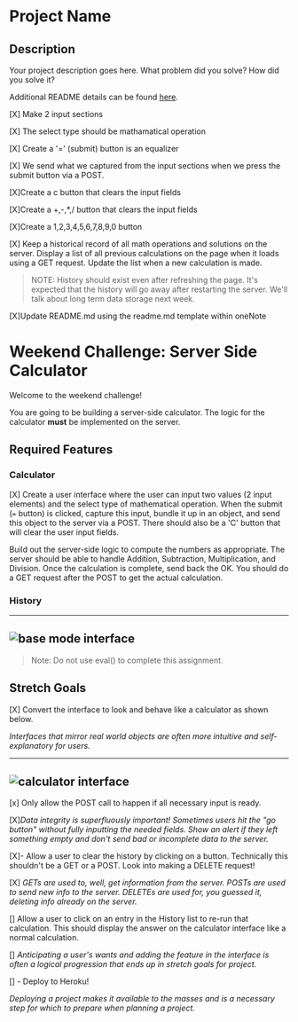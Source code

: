 # Project Name

## Description

Your project description goes here. What problem did you solve? How did you solve it?

Additional README details can be found [here](https://github.com/PrimeAcademy/readme-template/blob/master/README.md).

[X] Make 2 input sections

[X] The select type should be
mathamatical operation

[X] Create a '=' (submit) button is an equalizer

[X] We send what we captured from the input sections when we press
the submit button via a POST.

[X]Create a c button that clears the input fields

[X]Create a +,-,\*,/ button that clears the input fields

[X]Create a 1,2,3,4,5,6,7,8,9,0 button

[X] Keep a historical record of all math operations and solutions on the server. Display a list of all previous calculations on the page when it loads using a GET request. Update the list when a new calculation is made.

> NOTE: History should exist even after refreshing the page. It's expected that the history will go away after restarting the server. We'll talk about long term data storage next week.

[X]Update README.md using the readme.md template within oneNote

# Weekend Challenge: Server Side Calculator

Welcome to the weekend challenge!

You are going to be building a server-side calculator. The logic for the calculator **must** be implemented on the server.

## Required Features

### Calculator

[X] Create a user interface where the user can input two values (2 input elements) and the select type of mathematical operation.
When the submit (`=` button) is clicked, capture this input, bundle it up in an object, and send this object to the server via a POST. There should also be a 'C' button that will clear the user input fields.

Build out the server-side logic to compute the numbers as appropriate. The server should be able to handle Addition, Subtraction, Multiplication, and Division. Once the calculation is complete, send back the OK. You should do a GET request after the POST to get the actual calculation.

### History

---

## ![base mode interface](images/baseMode.png)

> Note: Do not use eval() to complete this assignment.

## Stretch Goals

[X] Convert the interface to look and behave like a calculator as shown below.

  _Interfaces that mirror real world objects are often more intuitive and self-explanatory for users._

---

## ![calculator interface](images/stretchGoal_interface.gif)

[x] Only allow the POST call to happen if all necessary input is ready.

[X]_Data integrity is superfluously important! Sometimes users hit the "go button" without fully inputting the needed fields. Show an alert if they left something empty and don't send bad or incomplete data to the server._

[X]- Allow a user to clear the history by clicking on a button. Technically this shouldn't be a GET or a POST. Look into making a DELETE request!

 [X] _GETs are used to, well, get information from the server. POSTs are used to send new info to the server. DELETEs are used for, you guessed it, deleting info already on the server._

[] Allow a user to click on an entry in the History list to re-run that calculation. This should display the answer on the calculator interface like a normal calculation.

 [] _Anticipating a user's wants and adding the feature in the interface is often a logical progression that ends up in stretch goals for project._

[] - Deploy to Heroku!

  _Deploying a project makes it available to the masses and is a necessary step for which to prepare when planning a project._

